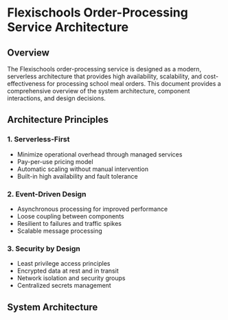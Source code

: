 # Flexischools Order-Processing Service Architecture

## Overview

The Flexischools order-processing service is designed as a modern, serverless architecture that provides high availability, scalability, and cost-effectiveness for processing school meal orders. This document provides a comprehensive overview of the system architecture, component interactions, and design decisions.

## Architecture Principles

### 1. Serverless-First
- Minimize operational overhead through managed services
- Pay-per-use pricing model
- Automatic scaling without manual intervention
- Built-in high availability and fault tolerance

### 2. Event-Driven Design
- Asynchronous processing for improved performance
- Loose coupling between components
- Resilient to failures and traffic spikes
- Scalable message processing

### 3. Security by Design
- Least privilege access principles
- Encrypted data at rest and in transit
- Network isolation and security groups
- Centralized secrets management

## System Architecture


